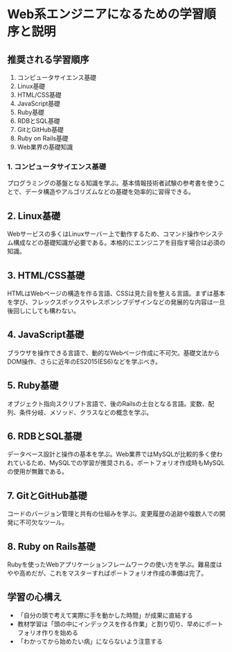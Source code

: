 # Web系エンジニアになるための学習順序と説明

## 推奨される学習順序
1. コンピュータサイエンス基礎
2. Linux基礎
3. HTML/CSS基礎
4. JavaScript基礎
5. Ruby基礎
6. RDBとSQL基礎
7. GitとGitHub基礎
8. Ruby on Rails基礎
9. Web業界の基礎知識

### 1. コンピュータサイエンス基礎
プログラミングの基盤となる知識を学ぶ。基本情報技術者試験の参考書を使うことで、データ構造やアルゴリズムなどの基礎を効率的に習得できる。

## 2. Linux基礎
Webサービスの多くはLinuxサーバー上で動作するため、コマンド操作やシステム構成などの基礎知識が必要である。本格的にエンジニアを目指す場合は必須の知識。

## 3. HTML/CSS基礎
HTMLはWebページの構造を作る言語、CSSは見た目を整える言語。まずは基本を学び、フレックスボックスやレスポンシブデザインなどの発展的な内容は一旦後回しにしても構わない。

## 4. JavaScript基礎
ブラウザを操作できる言語で、動的なWebページ作成に不可欠。基礎文法からDOM操作、さらに近年のES2015(ES6)などを学ぶべき。

## 5. Ruby基礎
オブジェクト指向スクリプト言語で、後のRailsの土台となる言語。変数、配列、条件分岐、メソッド、クラスなどの概念を学ぶ。

## 6. RDBとSQL基礎
データベース設計と操作の基本を学ぶ。Web業界ではMySQLが比較的多く使われているため、MySQLでの学習が推奨される。ポートフォリオ作成時もMySQLの使用が無難である。

## 7. GitとGitHub基礎
コードのバージョン管理と共有の仕組みを学ぶ。変更履歴の追跡や複数人での開発に不可欠なツール。

## 8. Ruby on Rails基礎
Rubyを使ったWebアプリケーションフレームワークの使い方を学ぶ。難易度はやや高めだが、これをマスターすればポートフォリオ作成の準備は完了。


## 学習の心構え
- 「自分の頭で考えて実際に手を動かした時間」が成果に直結する
- 教材学習は「頭の中にインデックスを作る作業」と割り切り、早めにポートフォリオ作りを始める
- 「わかってから始めたい病」にならないよう注意する


